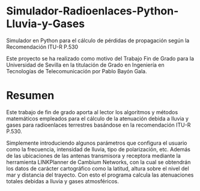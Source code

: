 # Simulador-Radioenlaces-Python-Lluvia-y-Gases
Simulador en Python para el cálculo de pérdidas de propagación según la Recomendación ITU-R P.530

Este proyecto se ha realizado como motivo del Trabajo Fin de Grado para la Universidad de Sevilla en la titulación de Grado en Ingeniería en Tecnologías de Telecomunicación por Pablo Bayón Gala.
# Resumen
Este trabajo de fin de grado aporta al lector los algoritmos y métodos matemáticos empleados para el cálculo de la atenuación debida a lluvia y gases para radioenlaces terrestres basándose en la recomendación ITU-R P.530.

Simplemente introduciendo algunos parámetros que configura el usuario como la frecuencia, intensidad de lluvia, tipo de polarización, etc. Además de las ubicaciones de las antenas transmisora y receptora mediante la herramienta LINKPlanner de Cambium Networks, con la cual se obtendrán los datos de carácter cartográfico como la latitud, altura sobre el nivel del mar y distancia del trayecto. Con esto el programa calcula las atenuaciones totales debidas a lluvia y gases atmosféricos.
